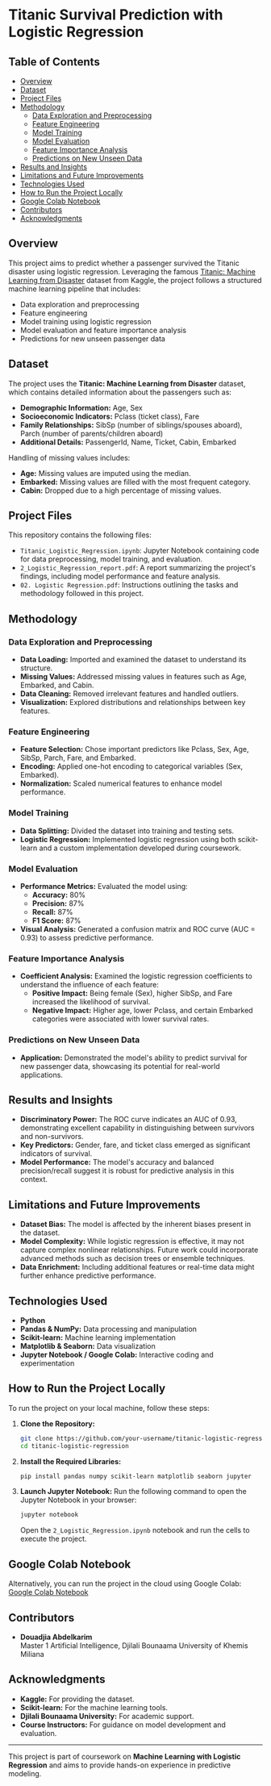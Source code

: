 # Titanic Survival Prediction with Logistic Regression

## Table of Contents
- [Overview](#overview)
- [Dataset](#dataset)
- [Project Files](#project-files)
- [Methodology](#methodology)
  - [Data Exploration and Preprocessing](#data-exploration-and-preprocessing)
  - [Feature Engineering](#feature-engineering)
  - [Model Training](#model-training)
  - [Model Evaluation](#model-evaluation)
  - [Feature Importance Analysis](#feature-importance-analysis)
  - [Predictions on New Unseen Data](#predictions-on-new-unseen-data)
- [Results and Insights](#results-and-insights)
- [Limitations and Future Improvements](#limitations-and-future-improvements)
- [Technologies Used](#technologies-used)
- [How to Run the Project Locally](#how-to-run-the-project-locally)
- [Google Colab Notebook](#google-colab-notebook)
- [Contributors](#contributors)
- [Acknowledgments](#acknowledgments)

## Overview
This project aims to predict whether a passenger survived the Titanic disaster using logistic regression. Leveraging the famous [Titanic: Machine Learning from Disaster](https://www.kaggle.com/c/titanic/data) dataset from Kaggle, the project follows a structured machine learning pipeline that includes:
- Data exploration and preprocessing
- Feature engineering
- Model training using logistic regression
- Model evaluation and feature importance analysis
- Predictions for new unseen passenger data

## Dataset
The project uses the **Titanic: Machine Learning from Disaster** dataset, which contains detailed information about the passengers such as:
- **Demographic Information:** Age, Sex
- **Socioeconomic Indicators:** Pclass (ticket class), Fare
- **Family Relationships:** SibSp (number of siblings/spouses aboard), Parch (number of parents/children aboard)
- **Additional Details:** PassengerId, Name, Ticket, Cabin, Embarked

Handling of missing values includes:
- **Age:** Missing values are imputed using the median.
- **Embarked:** Missing values are filled with the most frequent category.
- **Cabin:** Dropped due to a high percentage of missing values.

## Project Files
This repository contains the following files:
- `Titanic_Logistic_Regression.ipynb`: Jupyter Notebook containing code for data preprocessing, model training, and evaluation.
- `2_Logistic_Regression_report.pdf`: A report summarizing the project's findings, including model performance and feature analysis.
- `02. Logistic Regression.pdf`: Instructions outlining the tasks and methodology followed in this project.

## Methodology

### Data Exploration and Preprocessing
- **Data Loading:** Imported and examined the dataset to understand its structure.
- **Missing Values:** Addressed missing values in features such as Age, Embarked, and Cabin.
- **Data Cleaning:** Removed irrelevant features and handled outliers.
- **Visualization:** Explored distributions and relationships between key features.

### Feature Engineering
- **Feature Selection:** Chose important predictors like Pclass, Sex, Age, SibSp, Parch, Fare, and Embarked.
- **Encoding:** Applied one-hot encoding to categorical variables (Sex, Embarked).
- **Normalization:** Scaled numerical features to enhance model performance.

### Model Training
- **Data Splitting:** Divided the dataset into training and testing sets.
- **Logistic Regression:** Implemented logistic regression using both scikit-learn and a custom implementation developed during coursework.

### Model Evaluation
- **Performance Metrics:** Evaluated the model using:
  - **Accuracy:** 80%
  - **Precision:** 87%
  - **Recall:** 87%
  - **F1 Score:** 87%
- **Visual Analysis:** Generated a confusion matrix and ROC curve (AUC = 0.93) to assess predictive performance.

### Feature Importance Analysis
- **Coefficient Analysis:** Examined the logistic regression coefficients to understand the influence of each feature:
  - **Positive Impact:** Being female (Sex), higher SibSp, and Fare increased the likelihood of survival.
  - **Negative Impact:** Higher age, lower Pclass, and certain Embarked categories were associated with lower survival rates.

### Predictions on New Unseen Data
- **Application:** Demonstrated the model's ability to predict survival for new passenger data, showcasing its potential for real-world applications.

## Results and Insights
- **Discriminatory Power:** The ROC curve indicates an AUC of 0.93, demonstrating excellent capability in distinguishing between survivors and non-survivors.
- **Key Predictors:** Gender, fare, and ticket class emerged as significant indicators of survival.
- **Model Performance:** The model's accuracy and balanced precision/recall suggest it is robust for predictive analysis in this context.

## Limitations and Future Improvements
- **Dataset Bias:** The model is affected by the inherent biases present in the dataset.
- **Model Complexity:** While logistic regression is effective, it may not capture complex nonlinear relationships. Future work could incorporate advanced methods such as decision trees or ensemble techniques.
- **Data Enrichment:** Including additional features or real-time data might further enhance predictive performance.

## Technologies Used
- **Python**
- **Pandas & NumPy:** Data processing and manipulation
- **Scikit-learn:** Machine learning implementation
- **Matplotlib & Seaborn:** Data visualization
- **Jupyter Notebook / Google Colab:** Interactive coding and experimentation

## How to Run the Project Locally
To run the project on your local machine, follow these steps:

1. **Clone the Repository:**
   ```bash
   git clone https://github.com/your-username/titanic-logistic-regression.git
   cd titanic-logistic-regression
   ```
2. **Install the Required Libraries:**
   ```bash
   pip install pandas numpy scikit-learn matplotlib seaborn jupyter
   ```
3. **Launch Jupyter Notebook:**
    Run the following command to open the Jupyter Notebook in your browser:
    ```bash
    jupyter notebook
    ```
    Open the `2_Logistic_Regression.ipynb` notebook and run the cells to execute the project.

## Google Colab Notebook
Alternatively, you can run the project in the cloud using Google Colab:
[Google Colab Notebook](https://colab.research.google.com/drive/1E9y7q07qpoDp-8bfGEvrZWiJ6O0t7-H2?usp=sharing)

## Contributors
- **Douadjia Abdelkarim**  
  Master 1 Artificial Intelligence, Djilali Bounaama University of Khemis Miliana

## Acknowledgments
- **Kaggle:** For providing the dataset.
- **Scikit-learn:** For the machine learning tools.
- **Djilali Bounaama University:** For academic support.
- **Course Instructors:** For guidance on model development and evaluation.

---
This project is part of coursework on **Machine Learning with Logistic Regression** and aims to provide hands-on experience in predictive modeling.
